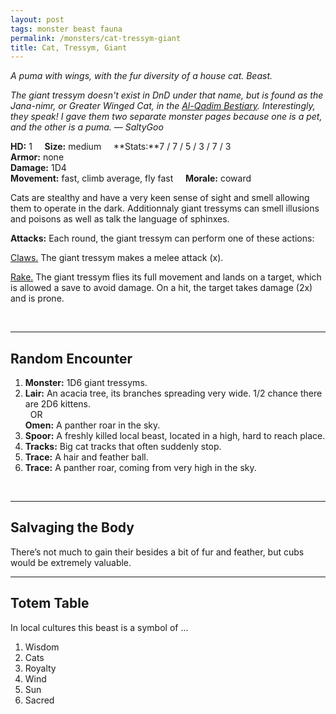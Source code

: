 ```yaml
---
layout: post
tags: monster beast fauna
permalink: /monsters/cat-tressym-giant
title: Cat, Tressym, Giant
---
```


*A puma with wings, with the fur diversity of a house cat. Beast.*

<span class="alchemy"> *The giant tressym doesn't exist in DnD under that name, but is found as the Jana-nimr, or Greater Winged Cat, in the [Al-Qadim Bestiary](http://adnd.geoshitties.installgentoo.com/mm/catwinge.html). Interestingly, they speak! I gave them two separate monster pages because one is a pet, and the other is a puma. — SaltyGoo* </span>

**HD:** 1  &nbsp; &nbsp;  **Size:** medium &nbsp; &nbsp; **Stats:**7 / 7 / 5 / 3 / 7 / 3  <br>
**Armor:** none <br>
**Damage:** 1D4 <br>
**Movement:** fast, climb average, fly fast &nbsp; &nbsp; **Morale:** coward <br>

Cats are stealthy and have a very keen sense of sight and smell allowing them to operate in the dark. Additionnaly giant tressyms can smell illusions and poisons as well as talk the language of sphinxes.

**Attacks:** Each round, the giant tressym can perform one of these actions:

<ins>Claws.</ins> The giant tressym makes a melee attack (x).

<ins>Rake.</ins> The giant tressym flies its full movement and lands on a target, which is allowed a save to avoid damage. On a hit, the target takes damage (2x) and is prone.

<br>

---

## Random Encounter

1. **Monster:** 1D6 giant tressyms.
1. **Lair:**  An acacia tree, its branches spreading very wide. 1/2 chance there are 2D6 kittens. <br>	&nbsp; OR <br>	**Omen:** A panther roar in the sky.
1. **Spoor:** A freshly killed local beast, located in a high, hard to reach place.
1. **Tracks:** Big cat tracks that often suddenly stop.
1. **Trace:** A hair and feather ball.
1. **Trace:** A panther roar, coming from very high in the sky.

<br>

---

## Salvaging the Body

There’s not much to gain their besides a bit of fur and feather, but cubs would be extremely valuable.

---

## Totem Table

In local cultures this beast is a symbol of ...

1. Wisdom
1. Cats
1. Royalty
1. Wind
1. Sun
1. Sacred 


